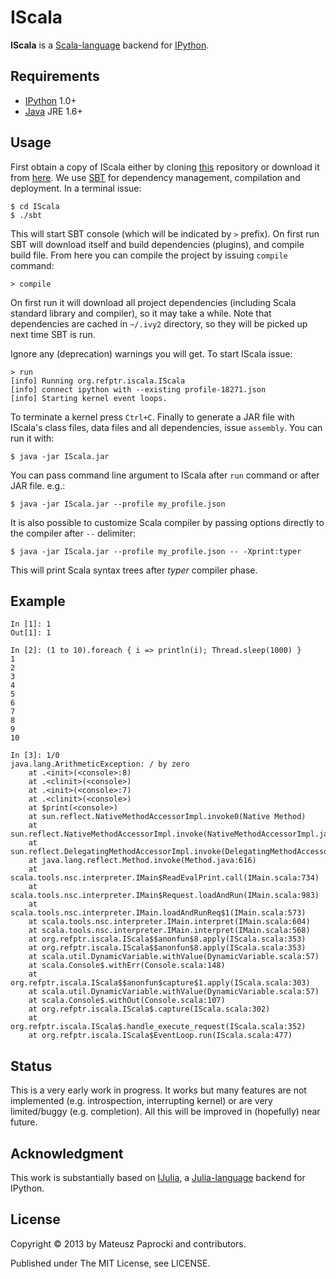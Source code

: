 # IScala

**IScala** is a [Scala-language](http://scala-lang.org) backend for [IPython](http://ipython.org).

## Requirements

* [IPython](http://ipython.org/ipython-doc/stable/install/install.html) 1.0+
* [Java](http://wwww.java.com) JRE 1.6+

## Usage

First obtain a copy of IScala either by cloning [this](git@github.com:mattpap/IScala.git)
repository or download it from [here](https://github.com/mattpap/IScala/archive/master.zip).
We use [SBT](http://www.scala-sbt.org/) for dependency management, compilation and deployment.
In a terminal issue:
```
$ cd IScala
$ ./sbt
```
This will start SBT console (which will be indicated by `>` prefix). On first run
SBT will download itself and build dependencies (plugins), and compile build file.
From here you can compile the project by issuing `compile` command:
```
> compile
```
On first run it will download all project dependencies (including Scala standard
library and compiler), so it may take a while. Note that dependencies are cached
in `~/.ivy2` directory, so they will be picked up next time SBT is run.

Ignore any (deprecation) warnings you will get. To start IScala issue:
```
> run
[info] Running org.refptr.iscala.IScala
[info] connect ipython with --existing profile-18271.json
[info] Starting kernel event loops.
```
To terminate a kernel press `Ctrl+C`. Finally to generate a JAR file with IScala's
class files, data files and all dependencies, issue `assembly`. You can run it with:
```
$ java -jar IScala.jar
```
You can pass command line argument to IScala after `run` command or after JAR file. e.g.:
```
$ java -jar IScala.jar --profile my_profile.json
```
It is also possible to customize Scala compiler by passing options directly to the
compiler after `--` delimiter:
```
$ java -jar IScala.jar --profile my_profile.json -- -Xprint:typer
```
This will print Scala syntax trees after _typer_ compiler phase.

## Example

```
In [1]: 1
Out[1]: 1

In [2]: (1 to 10).foreach { i => println(i); Thread.sleep(1000) }
1
2
3
4
5
6
7
8
9
10

In [3]: 1/0
java.lang.ArithmeticException: / by zero
	at .<init>(<console>:8)
	at .<clinit>(<console>)
	at .<init>(<console>:7)
	at .<clinit>(<console>)
	at $print(<console>)
	at sun.reflect.NativeMethodAccessorImpl.invoke0(Native Method)
	at sun.reflect.NativeMethodAccessorImpl.invoke(NativeMethodAccessorImpl.java:57)
	at sun.reflect.DelegatingMethodAccessorImpl.invoke(DelegatingMethodAccessorImpl.java:43)
	at java.lang.reflect.Method.invoke(Method.java:616)
	at scala.tools.nsc.interpreter.IMain$ReadEvalPrint.call(IMain.scala:734)
	at scala.tools.nsc.interpreter.IMain$Request.loadAndRun(IMain.scala:983)
	at scala.tools.nsc.interpreter.IMain.loadAndRunReq$1(IMain.scala:573)
	at scala.tools.nsc.interpreter.IMain.interpret(IMain.scala:604)
	at scala.tools.nsc.interpreter.IMain.interpret(IMain.scala:568)
	at org.refptr.iscala.IScala$$anonfun$8.apply(IScala.scala:353)
	at org.refptr.iscala.IScala$$anonfun$8.apply(IScala.scala:353)
	at scala.util.DynamicVariable.withValue(DynamicVariable.scala:57)
	at scala.Console$.withErr(Console.scala:148)
	at org.refptr.iscala.IScala$$anonfun$capture$1.apply(IScala.scala:303)
	at scala.util.DynamicVariable.withValue(DynamicVariable.scala:57)
	at scala.Console$.withOut(Console.scala:107)
	at org.refptr.iscala.IScala$.capture(IScala.scala:302)
	at org.refptr.iscala.IScala$.handle_execute_request(IScala.scala:352)
	at org.refptr.iscala.IScala$EventLoop.run(IScala.scala:477)
```

## Status

This is a very early work in progress. It works but many features are not implemented
(e.g. introspection, interrupting kernel) or are very limited/buggy (e.g. completion).
All this will be improved in (hopefully) near future.

## Acknowledgment

This work is substantially based on [IJulia](https://github.com/JuliaLang/IJulia.jl),
a [Julia-language](http://julialang.org/) backend for IPython.

## License

Copyright &copy; 2013 by Mateusz Paprocki and contributors.

Published under The MIT License, see LICENSE.
